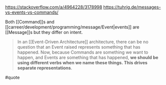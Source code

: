 https://stackoverflow.com/a/4964228/3178998
https://tuhrig.de/messages-vs-events-vs-commands/

Both [[Command]]s and [[carreer/development/programming/message/Event|events]] are [[Message]]s but they differ on intent.

> In an [[Event-Driven Architecture]] architecture, there can be no question that an Event raised represents something that has happened.
>  Now, because Commands are something we want to happen, and Events are something that has happened, **we should be using different verbs when we name these things. This drives separate representations**.

#quote